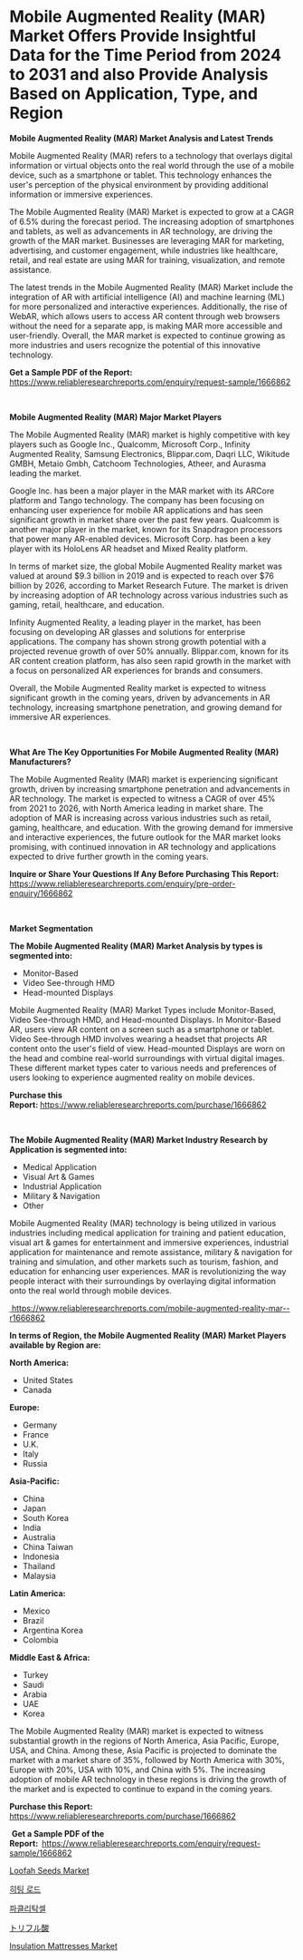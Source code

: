 <p><h1>Mobile Augmented Reality (MAR) Market Offers Provide Insightful Data for the Time Period from 2024 to 2031 and also Provide Analysis Based on Application, Type, and Region</h1></p><p><strong>Mobile Augmented Reality (MAR) Market Analysis and Latest Trends</strong></p>
<p><p>Mobile Augmented Reality (MAR) refers to a technology that overlays digital information or virtual objects onto the real world through the use of a mobile device, such as a smartphone or tablet. This technology enhances the user's perception of the physical environment by providing additional information or immersive experiences.</p><p>The Mobile Augmented Reality (MAR) Market is expected to grow at a CAGR of 6.5% during the forecast period. The increasing adoption of smartphones and tablets, as well as advancements in AR technology, are driving the growth of the MAR market. Businesses are leveraging MAR for marketing, advertising, and customer engagement, while industries like healthcare, retail, and real estate are using MAR for training, visualization, and remote assistance.</p><p>The latest trends in the Mobile Augmented Reality (MAR) Market include the integration of AR with artificial intelligence (AI) and machine learning (ML) for more personalized and interactive experiences. Additionally, the rise of WebAR, which allows users to access AR content through web browsers without the need for a separate app, is making MAR more accessible and user-friendly. Overall, the MAR market is expected to continue growing as more industries and users recognize the potential of this innovative technology.</p></p>
<p><strong>Get a Sample PDF of the Report:&nbsp;</strong> <a href="https://www.reliableresearchreports.com/enquiry/request-sample/1666862">https://www.reliableresearchreports.com/enquiry/request-sample/1666862</a></p>
<p>&nbsp;</p>
<p><strong>Mobile Augmented Reality (MAR) Major Market Players</strong></p>
<p><p>The Mobile Augmented Reality (MAR) market is highly competitive with key players such as Google Inc., Qualcomm, Microsoft Corp., Infinity Augmented Reality, Samsung Electronics, Blippar.com, Daqri LLC, Wikitude GMBH, Metaio Gmbh, Catchoom Technologies, Atheer, and Aurasma leading the market. </p><p>Google Inc. has been a major player in the MAR market with its ARCore platform and Tango technology. The company has been focusing on enhancing user experience for mobile AR applications and has seen significant growth in market share over the past few years. Qualcomm is another major player in the market, known for its Snapdragon processors that power many AR-enabled devices. Microsoft Corp. has been a key player with its HoloLens AR headset and Mixed Reality platform.</p><p>In terms of market size, the global Mobile Augmented Reality market was valued at around $9.3 billion in 2019 and is expected to reach over $76 billion by 2026, according to Market Research Future. The market is driven by increasing adoption of AR technology across various industries such as gaming, retail, healthcare, and education.</p><p>Infinity Augmented Reality, a leading player in the market, has been focusing on developing AR glasses and solutions for enterprise applications. The company has shown strong growth potential with a projected revenue growth of over 50% annually. Blippar.com, known for its AR content creation platform, has also seen rapid growth in the market with a focus on personalized AR experiences for brands and consumers.</p><p>Overall, the Mobile Augmented Reality market is expected to witness significant growth in the coming years, driven by advancements in AR technology, increasing smartphone penetration, and growing demand for immersive AR experiences.</p></p>
<p>&nbsp;</p>
<p><strong>What Are The Key Opportunities For Mobile Augmented Reality (MAR) Manufacturers?</strong></p>
<p><p>The Mobile Augmented Reality (MAR) market is experiencing significant growth, driven by increasing smartphone penetration and advancements in AR technology. The market is expected to witness a CAGR of over 45% from 2021 to 2026, with North America leading in market share. The adoption of MAR is increasing across various industries such as retail, gaming, healthcare, and education. With the growing demand for immersive and interactive experiences, the future outlook for the MAR market looks promising, with continued innovation in AR technology and applications expected to drive further growth in the coming years.</p></p>
<p><strong>Inquire or Share Your Questions If Any Before Purchasing This Report:</strong> <a href="https://www.reliableresearchreports.com/enquiry/pre-order-enquiry/1666862">https://www.reliableresearchreports.com/enquiry/pre-order-enquiry/1666862</a></p>
<p>&nbsp;</p>
<p><strong>Market Segmentation</strong></p>
<p><strong>The Mobile Augmented Reality (MAR) Market Analysis by types is segmented into:</strong></p>
<p><ul><li>Monitor-Based</li><li>Video See-through HMD</li><li>Head-mounted Displays</li></ul></p>
<p><p>Mobile Augmented Reality (MAR) Market Types include Monitor-Based, Video See-through HMD, and Head-mounted Displays. In Monitor-Based AR, users view AR content on a screen such as a smartphone or tablet. Video See-through HMD involves wearing a headset that projects AR content onto the user's field of view. Head-mounted Displays are worn on the head and combine real-world surroundings with virtual digital images. These different market types cater to various needs and preferences of users looking to experience augmented reality on mobile devices.</p></p>
<p><strong>Purchase this Report:&nbsp;</strong><a href="https://www.reliableresearchreports.com/purchase/1666862">https://www.reliableresearchreports.com/purchase/1666862</a></p>
<p>&nbsp;</p>
<p><strong>The Mobile Augmented Reality (MAR) Market Industry Research by Application is segmented into:</strong></p>
<p><ul><li>Medical Application</li><li>Visual Art & Games</li><li>Industrial Application</li><li>Military & Navigation</li><li>Other</li></ul></p>
<p><p>Mobile Augmented Reality (MAR) technology is being utilized in various industries including medical application for training and patient education, visual art & games for entertainment and immersive experiences, industrial application for maintenance and remote assistance, military & navigation for training and simulation, and other markets such as tourism, fashion, and education for enhancing user experiences. MAR is revolutionizing the way people interact with their surroundings by overlaying digital information onto the real world through mobile devices.</p></p>
<p><a href="https://www.reliableresearchreports.com/mobile-augmented-reality-mar--r1666862">&nbsp;https://www.reliableresearchreports.com/mobile-augmented-reality-mar--r1666862</a></p>
<p><strong>In terms of Region, the Mobile Augmented Reality (MAR) Market Players available by Region are:</strong></p>
<p>
    <p> <strong> North America: </strong>
        <ul>
            <li>United States</li>
            <li>Canada</li>
        </ul>
        </p> 
    <p> <strong> Europe: </strong>
        <ul>
            <li>Germany</li>
            <li>France</li>
            <li>U.K.</li>
            <li>Italy</li>
            <li>Russia</li>
        </ul>
        </p> 
    <p> <strong> Asia-Pacific: </strong>
        <ul>
            <li>China</li>
            <li>Japan</li>
            <li>South Korea</li>
            <li>India</li>
            <li>Australia</li>
            <li>China Taiwan</li>
            <li>Indonesia</li>
            <li>Thailand</li>
            <li>Malaysia</li>
        </ul>
        </p> 
    <p> <strong> Latin America: </strong>
        <ul>
            <li>Mexico</li>
            <li>Brazil</li>
            <li>Argentina Korea</li>
            <li>Colombia</li>
        </ul>
        </p> 
    <p> <strong> Middle East & Africa: </strong>
        <ul>
            <li>Turkey</li>
            <li>Saudi</li>
            <li>Arabia</li>
            <li>UAE</li>
            <li>Korea</li>
        </ul>
    </p>
    </p>
<p><p>The Mobile Augmented Reality (MAR) market is expected to witness substantial growth in the regions of North America, Asia Pacific, Europe, USA, and China. Among these, Asia Pacific is projected to dominate the market with a market share of 35%, followed by North America with 30%, Europe with 20%, USA with 10%, and China with 5%. The increasing adoption of mobile AR technology in these regions is driving the growth of the market and is expected to continue to expand in the coming years.</p></p>
<p><strong>Purchase this Report: </strong><a href="https://www.reliableresearchreports.com/purchase/1666862">https://www.reliableresearchreports.com/purchase/1666862</a></p>
<p>&nbsp;<strong>Get a Sample PDF of the Report:&nbsp;&nbsp;</strong><a href="https://www.reliableresearchreports.com/enquiry/request-sample/1666862">https://www.reliableresearchreports.com/enquiry/request-sample/1666862</a></p>
<p><strong></strong></p>
<p><p><a href="https://issuu.com/reportprime-2/docs/loofah-seeds-market-size-2030.pptx">Loofah Seeds Market</a></p><p><a href="https://github.com/hzumrdvas204296/Market-Research-Report-List-2/blob/main/300495761321.md">히팅 로드</a></p><p><a href="https://medium.com/@eltaroberts01/%ED%8C%8C%ED%81%B4%EB%A6%AC%ED%83%81%EC%85%80-%EC%8B%9C%EC%9E%A5-%EB%B6%84%EC%84%9D-%EB%B0%8F-2024%EB%85%84%EB%B6%80%ED%84%B0-2031%EB%85%84%EA%B9%8C%EC%A7%80-%EC%98%88%EC%B8%A1%EB%90%9C-%EA%B7%9C%EB%AA%A8-b0d86d40690a">파클리탁셀</a></p><p><a href="https://medium.com/@chrispcreem58/%E3%83%88%E3%83%AA%E3%83%95%E3%83%AB%E9%85%B8%E5%B8%82%E5%A0%B4%E8%AA%BF%E6%9F%BB%E3%83%AC%E3%83%9D%E3%83%BC%E3%83%88-%E3%81%9D%E3%81%AE%E6%AD%B4%E5%8F%B2%E3%81%8A%E3%82%88%E3%81%B32031%E5%B9%B4%E3%81%BE%E3%81%A7%E3%81%AE%E4%BA%88%E6%B8%AC-f2880068af9e">トリフル酸</a></p><p><a href="https://www.linkedin.com/pulse/insulation-mattresses-market-provides-detailed-segmentation-19kzf?trackingId=pvnORlbTv03fobsjRHnDfQ%3D%3D">Insulation Mattresses Market</a></p></p>